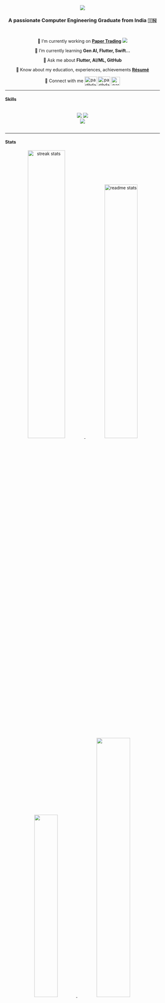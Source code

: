<h1 align="center">
    <img src="https://readme-typing-svg.herokuapp.com/?font=Righteous&size=35&center=true&vCenter=true&width=500&height=70&duration=4000&lines=Hi+There!+👋;+I'm+Parth+Dasawant;" />
</h1>

<h3 align="center">A passionate Computer Engineering Graduate from India 🇮🇳</h3>

<br/>

<div align="center" >

🔭 I’m currently working on **[Paper Trading](https://play.google.com/store/apps/details?id=parthdasawant.co.in.paper_trading)** <img src="https://downloads-report-flask-parthdasawant.vercel.app/" />

🌱 I’m currently learning **Gen AI, Flutter, Swift...** 

💬 Ask me about **Flutter, AI/ML, GitHub**

📄 Know about my education, experiences, achievements **[Résumé](https://parthdasawant.tech/resume.pdf)**

🔗 Connect with me <a href="https://twitter.com/intent/follow?screen_name=ParthDasawant" target="blank"><img align="center" src="https://raw.githubusercontent.com/rahuldkjain/github-profile-readme-generator/master/src/images/icons/Social/twitter.svg" alt="parthdasawant" height="30" width="40" /></a>
<a href="https://linkedin.com/in/parthdasawant" target="blank"><img align="center" src="https://raw.githubusercontent.com/rahuldkjain/github-profile-readme-generator/master/src/images/icons/Social/linked-in-alt.svg" alt="parthdasawant" height="30" width="40" /></a> [<img align="center" alt="parthdasawant | GitHub" width="28px" src="https://firebasestorage.googleapis.com/v0/b/web-johannesmilke.appspot.com/o/other%2Fsocial%2Fgithub.png?alt=media" />](https://github.com/parthdasawant)
</div>


<hr/>

<h4 align="left">Skills</h4>

<br/>

<div align="center">
    <img src="https://skillicons.dev/icons?i=angular,aws,azure,c,cpp,css,dart,docker,express,figma,firebase,flask,flutter" />
    <img src="https://skillicons.dev/icons?i=gcp,git,github,heroku,html,java,javascript,kotlin,linux,mongodb,mysql,nodejs,postgresql" /> <br/>
    <img src="https://skillicons.dev/icons?i=android,android,android,postman,python,pytorch,sqlite,swift,tensorflow,typescript,android,android,android"/>
</div>

<br/>

<hr/>
<h4 align="left">Stats</h4>

<p align=center>
    
<a href="https://github.com/parthdasawant" title="Redirects to github page">
<img width="49%" src="https://streak-stats.demolab.com/?user=parthdasawant&count_private=true&theme=react&border_radius=10" alt="streak stats"/>
    
<a href="https://github.com/parthdasawant" title="Redirects to github page">
<img width="46%" src="https://github-readme-stats.vercel.app/api?username=parthdasawant&count_private=true&show_icons=true&theme=react&rank_icon=github&border_radius=10" alt="readme stats"/>
    
<a href="https://github.com/parthdasawant" title="Redirects to github page">
<img width="39%" src="https://github-readme-stats.vercel.app/api/top-langs?username=parthdasawant&hide=HTML&langs_count=8&layout=compact&theme=react&border_radius=10&size_weight=0.5&count_weight=0.5&alt="top langs" />
    
<a href="https://www.chess.com/member/parthdasawant" title="Redirects to github page">
<img width="46.5%" src="https://www.chess.com/share/user/parthdasawant" /></a>

</p>

<div align =center>

[![Parth's github activity graph](https://github-readme-activity-graph.vercel.app/graph?username=parthdasawant&custom_title=Parth's%20Activity&hide_border=true&theme=react-dark)](https://github.com/parthdasawant/)

</div>
<hr/>

<h3 align="center">
    <a href= "https://linkedin.com/in/parthdasawant" target="blank"> <img src="https://readme-typing-svg.herokuapp.com/?font=Righteous&size=25&center=true&vCenter=true&width=500&height=70&duration=4000&lines=Thanks+for+visiting!;Drop+me+a+Message;Open+for+Collaboration!"></a>
</h3> 

![profile count](https://komarev.com/ghpvc/?username=parthdasawant&color=blue) &nbsp;


